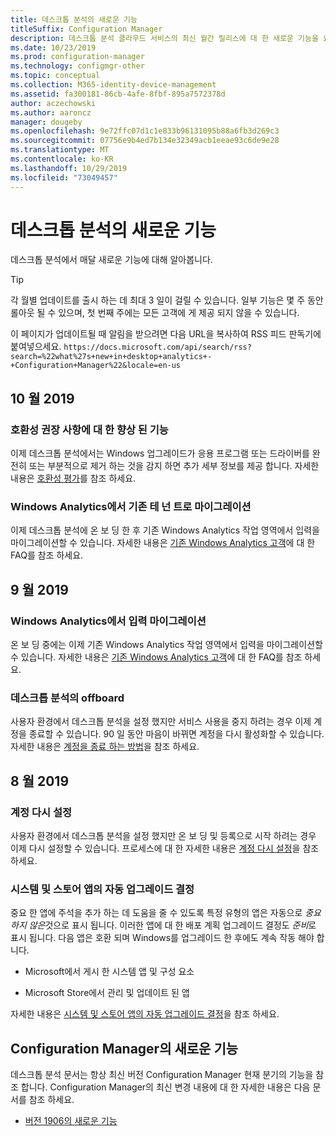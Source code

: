 ```yaml
---
title: 데스크톱 분석의 새로운 기능
titleSuffix: Configuration Manager
description: 데스크톱 분석 클라우드 서비스의 최신 월간 릴리스에 대 한 새로운 기능을 요약 한 것입니다.
ms.date: 10/23/2019
ms.prod: configuration-manager
ms.technology: configmgr-other
ms.topic: conceptual
ms.collection: M365-identity-device-management
ms.assetid: fa300181-86cb-4afe-8fbf-895a7572378d
author: aczechowski
ms.author: aaroncz
manager: dougeby
ms.openlocfilehash: 9e72ffc07d1c1e833b96131095b88a6fb3d269c3
ms.sourcegitcommit: 07756e9b4ed7b134e32349acb1eeae93c6de9e28
ms.translationtype: MT
ms.contentlocale: ko-KR
ms.lasthandoff: 10/29/2019
ms.locfileid: "73049457"
---
```

# <a name="whats-new-in-desktop-analytics"></a>데스크톱 분석의 새로운 기능

데스크톱 분석에서 매달 새로운 기능에 대해 알아봅니다.

> [!Tip]
> 각 월별 업데이트를 출시 하는 데 최대 3 일이 걸릴 수 있습니다. 일부 기능은 몇 주 동안 롤아웃 될 수 있으며, 첫 번째 주에는 모든 고객에 게 제공 되지 않을 수 있습니다.

이 페이지가 업데이트될 때 알림을 받으려면 다음 URL을 복사하여 RSS 피드 판독기에 붙여넣으세요. `https://docs.microsoft.com/api/search/rss?search=%22what%27s+new+in+desktop+analytics+-+Configuration+Manager%22&locale=en-us`
<!-- a locale is required for the RSS search string -->

## <a name="october-2019"></a>10 월 2019

### <a name="improvements-to-compatibility-recommendations"></a>호환성 권장 사항에 대 한 향상 된 기능

<!-- 3594545 -->

이제 데스크톱 분석에서는 Windows 업그레이드가 응용 프로그램 또는 드라이버를 완전히 또는 부분적으로 제거 하는 것을 감지 하면 추가 세부 정보를 제공 합니다. 자세한 내용은 [호환성 평가](/sccm/desktop-analytics/compat-assessment#asset-is-removed-during-upgrade)를 참조 하세요.

### <a name="migrate-from-windows-analytics-to-existing-tenant"></a>Windows Analytics에서 기존 테 넌 트로 마이그레이션

<!-- 5202803 -->

이제 데스크톱 분석에 온 보 딩 한 후 기존 Windows Analytics 작업 영역에서 입력을 마이그레이션할 수 있습니다. 자세한 내용은 [기존 Windows Analytics 고객](/sccm/desktop-analytics/faq#existing-windows-analytics-customers)에 대 한 FAQ를 참조 하세요.

## <a name="september-2019"></a>9 월 2019

### <a name="migrate-inputs-from-windows-analytics"></a>Windows Analytics에서 입력 마이그레이션

<!-- 4252663 -->

온 보 딩 중에는 이제 기존 Windows Analytics 작업 영역에서 입력을 마이그레이션할 수 있습니다. 자세한 내용은 [기존 Windows Analytics 고객](/sccm/desktop-analytics/faq#existing-windows-analytics-customers)에 대 한 FAQ를 참조 하세요.

### <a name="offboard-from-desktop-analytics"></a>데스크톱 분석의 offboard

<!-- 4972396 -->

사용자 환경에서 데스크톱 분석을 설정 했지만 서비스 사용을 중지 하려는 경우 이제 계정을 종료할 수 있습니다. 90 일 동안 마음이 바뀌면 계정을 다시 활성화할 수 있습니다. 자세한 내용은 [계정을 종료 하는 방법](/sccm/desktop-analytics/account-close)을 참조 하세요.


## <a name="august-2019"></a>8 월 2019

### <a name="reset-your-account"></a>계정 다시 설정

<!-- 3733897 -->

사용자 환경에서 데스크톱 분석을 설정 했지만 온 보 딩 및 등록으로 시작 하려는 경우 이제 다시 설정할 수 있습니다. 프로세스에 대 한 자세한 내용은 [계정 다시 설정](/sccm/desktop-analytics/account-reset)을 참조 하세요.

### <a name="automatic-upgrade-decision-of-system-and-store-apps"></a>시스템 및 스토어 앱의 자동 업그레이드 결정

<!-- 3587232 -->

중요 한 앱에 주석을 추가 하는 데 도움을 줄 수 있도록 특정 유형의 앱은 자동으로 *중요 하지 않은*것으로 표시 됩니다. 이러한 앱에 대 한 배포 계획 업그레이드 결정도 *준비*로 표시 됩니다. 다음 앱은 호환 되며 Windows를 업그레이드 한 후에도 계속 작동 해야 합니다.

- Microsoft에서 게시 한 시스템 앱 및 구성 요소

- Microsoft Store에서 관리 및 업데이트 된 앱

자세한 내용은 [시스템 및 스토어 앱의 자동 업그레이드 결정](/sccm/desktop-analytics/about-assets#bkmk_plan-autoapp)을 참조 하세요.


## <a name="whats-new-in-configuration-manager"></a>Configuration Manager의 새로운 기능

데스크톱 분석 문서는 항상 최신 버전 Configuration Manager 현재 분기의 기능을 참조 합니다. Configuration Manager의 최신 변경 내용에 대 한 자세한 내용은 다음 문서를 참조 하세요.

<!-- - [What's new in version 1910](/sccm/core/plan-design/changes/whats-new-in-version-1910#bkmk_da) -->

- [버전 1906의 새로운 기능](/sccm/core/plan-design/changes/whats-new-in-version-1906#bkmk_da)

